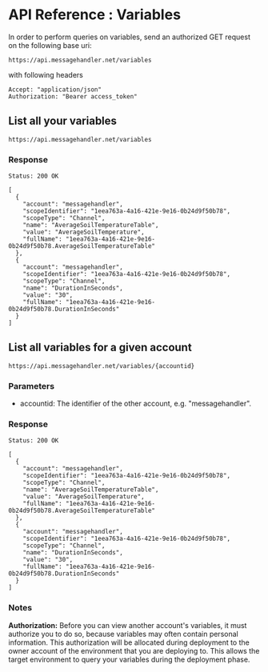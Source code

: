 # API Reference : Variables

In order to perform queries on variables, send an authorized GET request on the following base uri:

`https://api.messagehandler.net/variables`

with following headers

<!-- start of code block -->
 
	Accept: "application/json"
	Authorization: "Bearer access_token"
    
<!-- end of code block -->

## List all your variables

`https://api.messagehandler.net/variables`

### Response

<!-- start of code block -->

	Status: 200 OK

	[
	  {
		"account": "messagehandler",
		"scopeIdentifier": "1eea763a-4a16-421e-9e16-0b24d9f50b78",
		"scopeType": "Channel",
		"name": "AverageSoilTemperatureTable",
		"value": "AverageSoilTemperature",
		"fullName": "1eea763a-4a16-421e-9e16-0b24d9f50b78.AverageSoilTemperatureTable"
	  },
	  {
		"account": "messagehandler",
		"scopeIdentifier": "1eea763a-4a16-421e-9e16-0b24d9f50b78",
		"scopeType": "Channel",
		"name": "DurationInSeconds",
		"value": "30",
		"fullName": "1eea763a-4a16-421e-9e16-0b24d9f50b78.DurationInSeconds"
	  }
	]

<!-- end of code block -->

## List all variables for a given account

`https://api.messagehandler.net/variables/{accountid}`

### Parameters

 * accountid: The identifier of the other account, e.g. "messagehandler".

### Response

<!-- start of code block -->

	Status: 200 OK

	[
	  {
		"account": "messagehandler",
		"scopeIdentifier": "1eea763a-4a16-421e-9e16-0b24d9f50b78",
		"scopeType": "Channel",
		"name": "AverageSoilTemperatureTable",
		"value": "AverageSoilTemperature",
		"fullName": "1eea763a-4a16-421e-9e16-0b24d9f50b78.AverageSoilTemperatureTable"
	  },
	  {
		"account": "messagehandler",
		"scopeIdentifier": "1eea763a-4a16-421e-9e16-0b24d9f50b78",
		"scopeType": "Channel",
		"name": "DurationInSeconds",
		"value": "30",
		"fullName": "1eea763a-4a16-421e-9e16-0b24d9f50b78.DurationInSeconds"
	  }
	]

<!-- end of code block -->
  
### Notes

**Authorization:** Before you can view another account's variables, it must authorize you to do so, because variables may often contain personal information. This authorization will be allocated during deployment to the owner account of the environment that you are deploying to. This allows the target environment to query your variables during the deployment phase.


